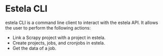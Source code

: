 # Estela CLI

estela CLI is a command line client to interact with the estela API. It allows the user to perform the following actions:

- Link a Scrapy project with a project in estela.
- Create projects, jobs, and cronjobs in estela.
- Get the data of a job.